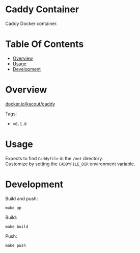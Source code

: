 # Caddy Container
Caddy Docker container.

# Table Of Contents
- [Overview](#overview)
- [Usage](#usage)
- [Development](#development)

# Overview
[docker.io/kscout/caddy](https://cloud.docker.com/u/kscout/repository/docker/kscout/caddy)  

Tags:

- `v0.1.0`

# Usage
Expects to find `Caddyfile` in the `/mnt` directory.  
Customize by setting the `CADDYFILE_DIR` environment variable.

# Development
Build and push:

```
make up
```

Build:

```
make build
```

Push:

```
make push
```
